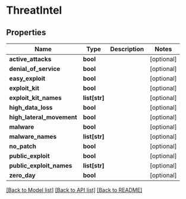 # ThreatIntel

## Properties
Name | Type | Description | Notes
------------ | ------------- | ------------- | -------------
**active_attacks** | **bool** |  | [optional] 
**denial_of_service** | **bool** |  | [optional] 
**easy_exploit** | **bool** |  | [optional] 
**exploit_kit** | **bool** |  | [optional] 
**exploit_kit_names** | **list[str]** |  | [optional] 
**high_data_loss** | **bool** |  | [optional] 
**high_lateral_movement** | **bool** |  | [optional] 
**malware** | **bool** |  | [optional] 
**malware_names** | **list[str]** |  | [optional] 
**no_patch** | **bool** |  | [optional] 
**public_exploit** | **bool** |  | [optional] 
**public_exploit_names** | **list[str]** |  | [optional] 
**zero_day** | **bool** |  | [optional] 

[[Back to Model list]](../README.md#documentation-for-models) [[Back to API list]](../README.md#documentation-for-api-endpoints) [[Back to README]](../README.md)

